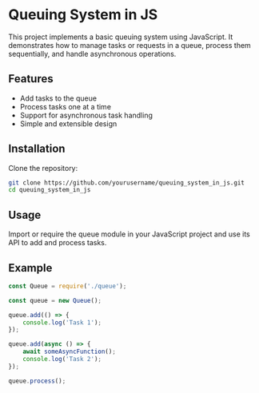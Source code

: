 # Queuing System in JS

This project implements a basic queuing system using JavaScript. It demonstrates how to manage tasks or requests in a queue, process them sequentially, and handle asynchronous operations.

## Features

- Add tasks to the queue
- Process tasks one at a time
- Support for asynchronous task handling
- Simple and extensible design

## Installation

Clone the repository:

```bash
git clone https://github.com/yourusername/queuing_system_in_js.git
cd queuing_system_in_js
```

## Usage

Import or require the queue module in your JavaScript project and use its API to add and process tasks.

## Example

```js
const Queue = require('./queue');

const queue = new Queue();

queue.add(() => {
    console.log('Task 1');
});

queue.add(async () => {
    await someAsyncFunction();
    console.log('Task 2');
});

queue.process();
```
